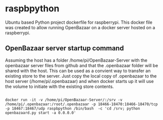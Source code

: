 # raspbpython
Ubuntu based Python project dockerfile for raspberrypi.  This docker file was created to allow running OpenBazaar on a docker server hosted on a raspberrypi.  


## OpenBazaar server startup command
Assuming the host has a folder /home/pi/OpenBazaar-Server with the openbazaar server files from github and that the  .openbazaar folder will be shared with the host.  This can be used as a convient way to transfer an existing store to the server.  Just copy the local copy of .openbazaar to the host server (/home/pi/.openbazaar) and when docker starts up it will use the volume to initiate with the existing store contents. 

```

docker run -it -v /home/pi/OpenBazaar-Server/:/srv -v /home/pi/.openbazaar:/root/.openbazaar -p 18466-18470:18466-18470/tcp -p 18467:18467/udp raspbpython /bin/bash  -c 'cd /srv; python openbazaard.py start -a 0.0.0.0'

```


